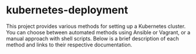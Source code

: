 # kubernetes-deployment
This project provides various methods for setting up a Kubernetes cluster. You can choose between automated methods using Ansible or Vagrant, or a manual approach with shell scripts. Below is a brief description of each method and links to their respective documentation.

